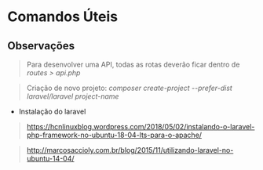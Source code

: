 # Comandos Úteis

## Observações

> Para desenvolver uma API, todas as rotas deverão ficar dentro de *routes > api.php*

> Criação de novo projeto: *composer create-project --prefer-dist laravel/laravel project-name*


* Instalação do laravel

> https://hcnlinuxblog.wordpress.com/2018/05/02/instalando-o-laravel-php-framework-no-ubuntu-18-04-lts-para-o-apache/

> http://marcosaccioly.com.br/blog/2015/11/utilizando-laravel-no-ubuntu-14-04/

